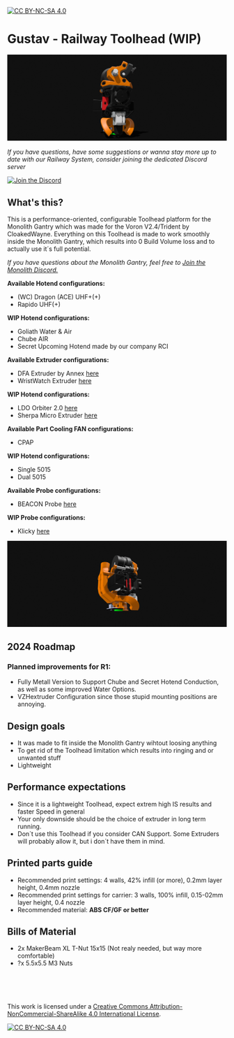 [![CC BY-NC-SA 4.0][cc-by-nc-sa-shield]][cc-by-nc-sa]

# Gustav - Railway Toolhead (WIP)
![1](Images/wristwatch.png)

*If you have questions, have some suggestions or wanna stay more up to date with our Railway System, consider joining the dedicated Discord server*

[![Join the Discord](https://discord.com/api/guilds/1209243645421555815/widget.png?style=banner3)]([https://discord.gg/JanBKxAzDz](https://discord.gg/982nJFKNEd))

## What's this?
This is a performance-oriented, configurable Toolhead platform for the Monolith Gantry which was made for the Voron V2.4/Trident by CloakedWayne.
Everything on this Toolhead is made to work smoothly inside the Monolith Gantry, which results into 0 Build Volume loss and to actually use it´s full potential. 

*If you have questions about the Monolith Gantry, feel free to [Join the Monolith Discord.](https://discord.gg/JanBKxAzDz)*


**Available Hotend configurations:**
- (WC) Dragon (ACE) UHF+(+)
- Rapido UHF(+)

**WIP Hotend configurations:**
- Goliath Water & Air
- Chube AIR
- Secret Upcoming Hotend made by our company RCI



**Available Extruder configurations:**
- DFA Extruder by Annex [here](https://github.com/Annex-Engineering/Folded_Ascender-Extruder)
- WristWatch Extruder [here](https://github.com/tetsu97/WristWatch-G2-Extruder/tree/main)


**WIP Hotend configurations:**
- LDO Orbiter 2.0 [here](https://www.orbiterprojects.com/orbiter-v2-0/)
- Sherpa Micro Extruder [here](https://github.com/Annex-Engineering/Sherpa_Micro-Extruder/tree/main)


**Available Part Cooling FAN configurations:**
- CPAP


**WIP Hotend configurations:**
- Single 5015
- Dual 5015

  
**Available Probe configurations:**
- BEACON Probe [here](https://beacon3d.com)


**WIP Probe configurations:**
- Klicky [here](https://github.com/jlas1/Klicky-Probe)


![2](Images/ww_back.png)

## 2024 Roadmap
### Planned improvements for R1:
- Fully Metall Version to Support Chube and Secret Hotend Conduction, as well as some improved Water Options.
- VZHextruder Configuration since those stupid mounting positions are annoying.

## Design goals
- It was made to fit inside the Monolith Gantry wihtout loosing anything
- To get rid of the Toolhead limitation which results into ringing and or unwanted stuff
- Lightweight

## Performance expectations
- Since it is a lightweight Toolhead, expect extrem high IS results and faster Speed in general
- Your only downside should be the choice of extruder in long term running.
- Don´t use this Toolhead if you consider CAN Support. Some Extruders will probably allow it, but i don´t have them in mind. 

## Printed parts guide
- Recommended print settings: 4 walls, 42% infill (or more), 0.2mm layer height, 0.4mm nozzle
- Recommended print settings for carrier: 3 walls, 100% infill, 0.15-02mm layer height, 0.4 nozzle
- Recommended material: **ABS CF/GF or better**

## Bills of Material
- 2x MakerBeam XL T-Nut 15x15 (Not realy needed, but way more comfortable)
- ?x 5.5x5.5 M3 Nuts


<br/><br/><br/><br/>
This work is licensed under a
[Creative Commons Attribution-NonCommercial-ShareAlike 4.0 International License][cc-by-nc-sa].

[![CC BY-NC-SA 4.0][cc-by-nc-sa-image]][cc-by-nc-sa]

[cc-by-nc-sa]: http://creativecommons.org/licenses/by-nc-sa/4.0/
[cc-by-nc-sa-image]: https://licensebuttons.net/l/by-nc-sa/4.0/88x31.png
[cc-by-nc-sa-shield]: https://img.shields.io/badge/License-CC%20BY--NC--SA%204.0-lightgrey.svg
